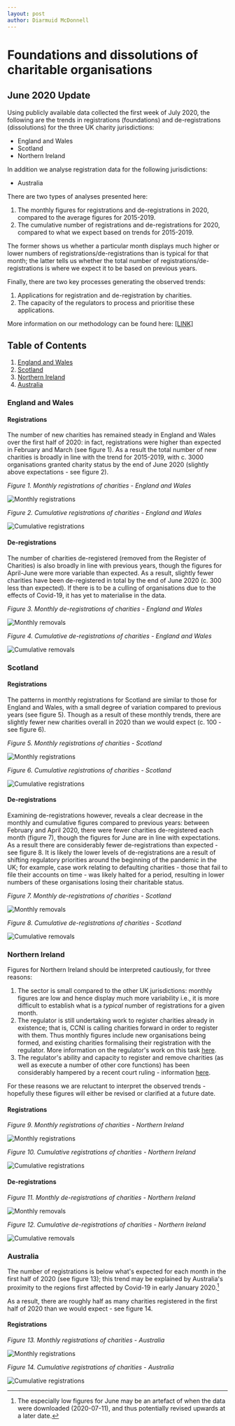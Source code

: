 ```yaml
---
layout: post
author: Diarmuid McDonnell
---
```


# Foundations and dissolutions of charitable organisations

## June 2020 Update

Using publicly available data collected the first week of July 2020, the following are the trends in registrations (foundations) and de-registrations (dissolutions) for the three UK charity jurisdictions:
* England and Wales
* Scotland
* Northern Ireland

In addition we analyse registration data for the following jurisdictions:
* Australia

There are two types of analyses presented here:
1. The monthly figures for registrations and de-registrations in 2020, compared to the average figures for 2015-2019.
2. The cumulative number of registrations and de-registrations for 2020, compared to what we expect based on trends for 2015-2019.

The former shows us whether a particular month displays much higher or lower numbers of registrations/de-registrations than is typical for that month; the latter tells us whether the total number of registrations/de-registrations is where we expect it to be based on previous years.

Finally, there are two key processes generating the observed trends:
1. Applications for registration and de-registration by charities.
2. The capacity of the regulators to process and prioritise these applications.

More information on our methodology can be found here: [ [LINK] ]({{site.url}}/methodology)

## Table of Contents
1. [England and Wales](#england-and-wales)
2. [Scotland](#scotland)
3. [Northern Ireland](#northern-ireland)
4. [Australia](#australia)

### England and Wales

#### Registrations

The number of new charities has remained steady in England and Wales over the first half of 2020: in fact, registrations were higher than expected in February and March (see figure 1). As a result the total number of new charities is broadly in line with the trend for 2015-2019, with c. 3000 organisations granted charity status by the end of June 2020 (slightly above expectations - see figure 2).

*Figure 1. Monthly registrations of charities - England and Wales*

![Monthly registrations]({{site.url}}/figures/ew-monthly-registrations-2020-07-10.png)

*Figure 2. Cumulative registrations of charities - England and Wales*

![Cumulative registrations]({{site.url}}/figures/ew-monthly-cumulative-registrations-2020-07-10.png)

#### De-registrations

The number of charities de-registered (removed from the Register of Charities) is also broadly in line with previous years, though the figures for April-June were more variable than expected. As a result, slightly fewer charities have been de-registered in total by the end of June 2020 (c. 300 less than expected). If there is to be a culling of organisations due to the effects of Covid-19, it has yet to materialise in the data.

*Figure 3. Monthly de-registrations of charities - England and Wales*

![Monthly removals]({{site.url}}/figures/ew-monthly-removals-2020-07-10.png)

*Figure 4. Cumulative de-registrations of charities - England and Wales*

![Cumulative removals]({{site.url}}/figures/ew-monthly-cumulative-removals-2020-07-10.png)

### Scotland

#### Registrations

The patterns in monthly registrations for Scotland are similar to those for England and Wales, with a small degree of variation compared to previous years (see figure 5). Though as a result of these monthly trends, there are slightly fewer new charities overall in 2020 than we would expect (c. 100 - see figure 6).

*Figure 5. Monthly registrations of charities - Scotland*

![Monthly registrations]({{site.url}}/figures/scot-monthly-registrations-2020-07-10.png)

*Figure 6. Cumulative registrations of charities - Scotland*

![Cumulative registrations]({{site.url}}/figures/scot-monthly-cumulative-registrations-2020-07-10.png)

#### De-registrations

Examining de-registrations however, reveals a clear decrease in the monthly and cumulative figures compared to previous years: between February and April 2020, there were fewer charities de-registered each month (figure 7), though the figures for June are in line with expectations. As a result there are considerably fewer de-registrations than expected - see figure 8. It is likely the lower levels of de-registrations are a result of shifting regulatory priorities around the beginning of the pandemic in the UK; for example, case work relating to defaulting charities - those that fail to file their accounts on time - was likely halted for a period, resulting in lower numbers of these organisations losing their charitable status.

*Figure 7. Monthly de-registrations of charities - Scotland*

![Monthly removals]({{site.url}}/figures/scot-monthly-removals-2020-07-10.png)

*Figure 8. Cumulative de-registrations of charities - Scotland*

![Cumulative removals]({{site.url}}/figures/scot-monthly-cumulative-removals-2020-07-10.png)

### Northern Ireland

Figures for Northern Ireland should be interpreted cautiously, for three reasons:
1. The sector is small compared to the other UK jurisdictions: monthly figures are low and hence display much more variability i.e., it is more difficult to establish what is a *typical* number of registrations for a given month.
2. The regulator is still undertaking work to register charities already in existence; that is, CCNI is calling charities forward in order to register with them. Thus monthly figures include new organisations being formed, and existing charities formalising their registration with the regulator. More information on the regulator's work on this task [here](https://apps.charitycommissionni.org.uk/About_us/Contacting_us/FAQs.aspx#Registration%20begins%20date?).
3. The regulator's ability and capacity to register and remove charities (as well as execute a number of other core functions) has been considerably hampered by a recent court ruling - information [here](https://www.charitycommissionni.org.uk/news/legal-update/).

For these reasons we are reluctant to interpret the observed trends - hopefully these figures will either be revised or clarified at a future date.

#### Registrations

*Figure 9. Monthly registrations of charities - Northern Ireland*

![Monthly registrations]({{site.url}}/figures/ni-monthly-registrations-2020-07-10.png)

*Figure 10. Cumulative registrations of charities - Northern Ireland*

![Cumulative registrations]({{site.url}}/figures/ni-monthly-cumulative-registrations-2020-07-10.png)

#### De-registrations

*Figure 11. Monthly de-registrations of charities - Northern Ireland*

![Monthly removals]({{site.url}}/figures/ni-monthly-removals-2020-07-10.png)

*Figure 12. Cumulative de-registrations of charities - Northern Ireland*

![Cumulative removals]({{site.url}}/figures/ni-monthly-cumulative-removals-2020-07-10.png)

### Australia

The number of registrations is below what's expected for each month in the first half of 2020 (see figure 13); this trend may be explained by Australia's proximity to the regions first affected by Covid-19 in early January 2020.[^1]

As a result, there are roughly half as many charities registered in the first half of 2020 than we would expect - see figure 14.

[^1]: The especially low figures for June may be an artefact of when the data were downloaded (2020-07-11), and thus potentially revised upwards at a later date.

#### Registrations

*Figure 13. Monthly registrations of charities - Australia*

![Monthly registrations]({{site.url}}/figures/aus-monthly-registrations-2020-07-11.png)

*Figure 14. Cumulative registrations of charities - Australia*

![Cumulative registrations]({{site.url}}/figures/aus-monthly-cumulative-registrations-2020-07-11.png)